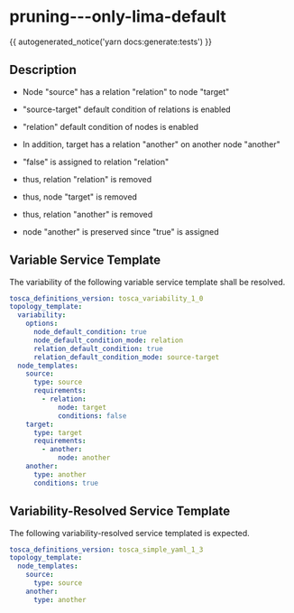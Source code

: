 # pruning---only-lima-default

{{ autogenerated_notice('yarn docs:generate:tests') }}

## Description

- Node "source" has a relation "relation" to node "target"
- "source-target" default condition of relations is enabled
- "relation" default condition of nodes is enabled

- In addition, target has a relation "another" on another node "another"

- "false" is assigned to relation "relation"
- thus, relation "relation" is removed
- thus, node "target" is removed 
- thus, relation "another" is removed

- node "another" is preserved since "true" is assigned


## Variable Service Template

The variability of the following variable service template shall be resolved.

```yaml linenums="1"
tosca_definitions_version: tosca_variability_1_0
topology_template:
  variability:
    options:
      node_default_condition: true
      node_default_condition_mode: relation
      relation_default_condition: true
      relation_default_condition_mode: source-target
  node_templates:
    source:
      type: source
      requirements:
        - relation:
            node: target
            conditions: false
    target:
      type: target
      requirements:
        - another:
            node: another
    another:
      type: another
      conditions: true
```



## Variability-Resolved Service Template

The following variability-resolved service templated is expected.

```yaml linenums="1"
tosca_definitions_version: tosca_simple_yaml_1_3
topology_template:
  node_templates:
    source:
      type: source
    another:
      type: another
```

